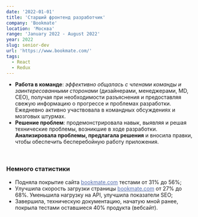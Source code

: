 ```yaml
---
date: '2022-01-01'
title: 'Старший фронтенд разработчик'
company: 'Bookmate'
location: 'Москва'
range: 'January 2022 - August 2022'
year: 2022
slug: senior-dev
url: 'https://www.bookmate.com/'
tags:
  - React
  - Redux
---
```

- <b>Работа в команде</b>: <i>эффективно общалась с членами команды и заинтересованными сторонами</i> (дизайнерами, менеджерами, MD, CEO), получая при необходимости разъяснения и предоставляя свежую информацию о прогрессе и проблемах разработки. Ежедневно активно участвовала в командных обсуждениях и мозговых штурмах.
- <b>Решение проблем</b>: продемонстрировала навык, выявляя и решая технические проблемы, возникшие в ходе разработки. <b>Анализировала проблемы, предлагала решения</b> и вносила правки, чтобы обеспечить бесперебойную работу приложения.

<br/>

### Немного статистики

- Подняла покрытие сайта <a href="https://bookmate.com/" target="_blank" style="color:#566eaf">bookmate.com</a> тестами от 31% до 56%;
- Улучшила скорость загрузки страницы <a href="https://bookmate.com/" target="_blank" style="color:#566eaf">bookmate.com</a> от 27% до 68%. Уменьшила нагрузку на API, улучшила показатели SEO;
- Завершила, техническую документацию, начатую мной ранее, покрыла тестами оставшиеся 40% продукта (вебсайт).
